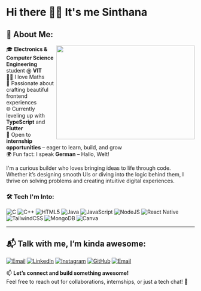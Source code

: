 # Hi there 👋🏻 It's me Sinthana
## 💫 About Me:
<img align="right" width="370" height="250" src="https://raw.githubusercontent.com/arsentieva/arsentieva/refs/heads/main/code.gif">

🎓 **Electronics & Computer Science Engineering** student @ **VIT**  
🫶🏻 I love Maths<br>
🎯 Passionate about crafting beautiful frontend experiences </br>
🌐 Currently leveling up with **TypeScript** and **Flutter** <br>
🚀 Open to **internship opportunities** – eager to learn, build, and grow </br>
🌍 Fun fact: I speak **German** – Hallo, Welt!


I'm a curious builder who loves bringing ideas to life through code.  
Whether it’s designing smooth UIs or diving into the logic behind them, I thrive on solving problems and creating intuitive digital experiences.

### 🛠️ Tech I'm Into:
![C](https://img.shields.io/badge/c-%2300599C.svg?style=flat-square&logo=c&logoColor=white) ![C++](https://img.shields.io/badge/c++-%2300599C.svg?style=flat-square&logo=c%2B%2B&logoColor=white) ![HTML5](https://img.shields.io/badge/html5-%23E34F26.svg?style=flat-square&logo=html5&logoColor=white) ![Java](https://img.shields.io/badge/java-%23ED8B00.svg?style=flat-square&logo=openjdk&logoColor=white) ![JavaScript](https://img.shields.io/badge/javascript-%23323330.svg?style=flat-square&logo=javascript&logoColor=%23F7DF1E) ![NodeJS](https://img.shields.io/badge/node.js-6DA55F?style=flat-square&logo=node.js&logoColor=white) ![React Native](https://img.shields.io/badge/react_native-%2320232a.svg?style=flat-square&logo=react&logoColor=%2361DAFB) ![TailwindCSS](https://img.shields.io/badge/tailwindcss-%2338B2AC.svg?style=flat-square&logo=tailwind-css&logoColor=white) ![MongoDB](https://img.shields.io/badge/MongoDB-%234ea94b.svg?style=flat-square&logo=mongodb&logoColor=white) ![Canva](https://img.shields.io/badge/Canva-%2300C4CC.svg?style=flat-square&logo=Canva&logoColor=white) 

---

## 📬 Talk with me, I’m kinda awesome:

[![Email](https://img.shields.io/badge/Email-D14836?logo=gmail&logoColor=white)](mailto:Sinthana.2023@vitstudent.ac.in)
[![LinkedIn](https://img.shields.io/badge/LinkedIn-0077B5.svg?logo=LinkedIn&logoColor=white)](https://linkedin.com/in/sinthana-prabakaran-5122a7286)
[![Instagram](https://img.shields.io/badge/Instagram-E4405F.svg?logo=Instagram&logoColor=white)](https://www.instagram.com/im_sinthana)
[![GitHub](https://img.shields.io/badge/GitHub-181717.svg?logo=github&logoColor=white)](https://github.com/SinthanaPrabakaran)
[![Email](https://img.shields.io/badge/Email-D14836?logo=gmail&logoColor=white)](mailto:Sinthana.2023@vitstudent.ac.in)

📫 **Let’s connect and build something awesome!**  
Feel free to reach out for collaborations, internships, or just a tech chat! 🚀

